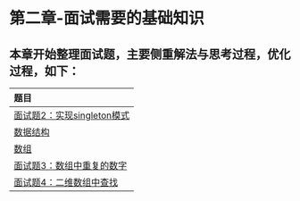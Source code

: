 # 第二章-面试需要的基础知识

## 本章开始整理面试题，主要侧重解法与思考过程，优化过程，如下：
|题目|
| :------ |
| [面试题2：实现singleton模式](./singleton)|
| [数据结构](./dataStructure)|
| [数组](./array)|
| [面试题3：数组中重复的数字](./repeatNums)|
| [面试题4：二维数组中查找](./twoarrayfind)|